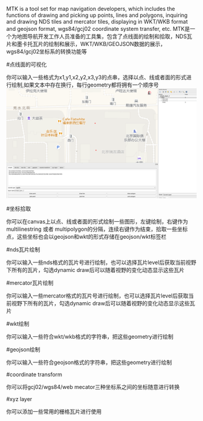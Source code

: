 MTK is a tool set for map navigation developers, which includes the functions of drawing and picking up points, lines and polygons, inquiring and drawing NDS tiles and mercator tiles, displaying in WKT/WKB format and geojson format, wgs84/gcj02 coordinate system transfer, etc.
MTK是一个为地图导航开发工作人员准备的工具集，包含了点线面的绘制和拾取，NDS瓦片和墨卡托瓦片的绘制和展示，WKT/WKB/GEOJSON数据的展示，wgs84/gcj02坐标系的转换功能等


#点线面的可视化

你可以输入一些格式为x1,y1,x2,y2,x3,y3的点串，选择以点、线或者面的形式进行绘制,如果文本中存在换行，每行geometry都将拥有一个顺序号
![simple](readme_img/simple.png)


#坐标拾取

你可以在canvas上以点、线或者面的形式绘制一些图形，左键绘制，右键作为multilinestring 或者 multipolygon的分隔，连续右键作为结束，拾取一些坐标点，这些坐标也会以geojson和wkt的形式存储在geojson/wkt标签栏


#nds瓦片绘制

你可以输入一些nds格式的瓦片号进行绘制，也可以选择瓦片level后获取当前视野下所有的瓦片，勾选dynamic draw后可以随着视野的变化动态显示这些瓦片


#mercator瓦片绘制

你可以输入一些mercator格式的瓦片号进行绘制，也可以选择瓦片level后获取当前视野下所有的瓦片，勾选dynamic draw后可以随着视野的变化动态显示这些瓦片


#wkt绘制

你可以输入一些符合wkt/wkb格式的字符串，把这些geometry进行绘制


#geojson绘制

你可以输入一些符合geojson格式的字符串，把这些geometry进行绘制


#coordinate transform

你可以将gcj02/wgs84/web mecator三种坐标系之间的坐标随意进行转换


#xyz layer

你可以添加一些常用的栅格瓦片进行使用